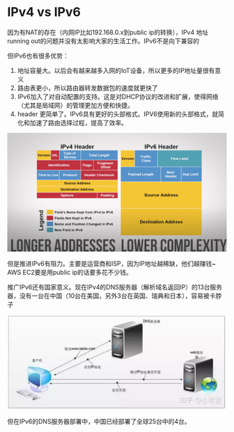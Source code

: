 # IPv4 vs IPv6

因为有NAT的存在（内网IP比如192.168.0.x到public ip的转换），IPv4 地址running out的问题并没有太影响大家的生活工作。IPv6不是向下兼容的

但IPv6也有很多优势：

1. 地址容量大。以后会有越来越多入网的IoT设备，所以更多的IP地址量很有意义
2. 路由表更小，所以路由器转发数据包的速度就更快了
3. IPv6加入了对自动配置的支持。这是对DHCP协议的改进和扩展，使得网络（尤其是局域网）的管理更加方便和快捷。
4. header 更简单了。IPv6具有更好的头部格式。IPV6使用新的头部格式，就简化和加速了路由选择过程，提高了效率。

![](../.gitbook/assets/image%20%2842%29.png)

但是推进IPv6有阻力。主要是运营商和ISP，因为IP地址越稀缺，他们越赚钱~ AWS EC2要是用public ip的话要多花不少钱。

推广IPv6还有国家意义。现在IPv4的DNS服务器（解析域名返回IP）的13台服务器，没有一台在中国（10台在美国，另外3台在英国、瑞典和日本），容易被卡脖子

![](../.gitbook/assets/image%20%2854%29.png)

但在IPv6的DNS服务器部署中，中国已经部署了全球25台中的4台。



